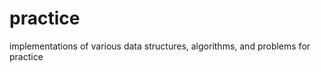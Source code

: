 practice
========

implementations of various data structures, algorithms, and problems for practice
